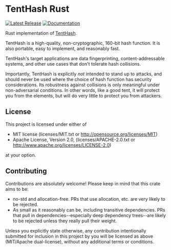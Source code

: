 # TentHash Rust

[![Latest Release][crates-io-badge]][crates-io-url]
[![Documentation][docs-rs-img]][docs-rs-url]

Rust implementation of [TentHash](https://github.com/cessen/tenthash).

TentHash is a high-quality, non-cryptographic, 160-bit hash function.  It is also portable, easy to implement, and reasonably fast.

TentHash's target applications are data fingerprinting, content-addressable systems, and other use cases that don't tolerate hash collisions.

Importantly, TentHash is explicitly *not* intended to stand up to attacks, and should never be used where the choice of hash function has security considerations.  Its robustness against collisions is only meaningful under non-adversarial conditions.  In other words, like a good tent, it will protect you from the elements, but will do very little to protect you from attackers.


## License

This project is licensed under either of

* MIT license (licenses/MIT.txt or http://opensource.org/licenses/MIT)
* Apache License, Version 2.0, (licenses/APACHE-2.0.txt or http://www.apache.org/licenses/LICENSE-2.0)

at your option.


## Contributing

Contributions are absolutely welcome!  Please keep in mind that this crate aims to be:

* no-std and allocation-free.  PRs that use allocation, etc. are very likely to be rejected.
* As small as it reasonably can be, including transitive dependencies.  PRs that pull in dependencies--especially deep dependency trees--are likely to be rejected unless they really pull their weight.

Unless you explicitly state otherwise, any contribution intentionally submitted for inclusion in this project by you will be licensed as above (MIT/Apache dual-license), without any additional terms or conditions.


[crates-io-badge]: https://img.shields.io/crates/v/tenthash.svg
[crates-io-url]: https://crates.io/crates/tenthash
[docs-rs-img]: https://docs.rs/tenthash/badge.svg
[docs-rs-url]: https://docs.rs/tenthash
